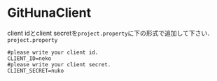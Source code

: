# GitHunaClient

client idとclient secretを`project.property`に下の形式で追加して下さい．
`project.property`
```
#please write your client id.
CLIENT_ID=neko
#please write your client secret.
CLIENT_SECRET=nuko
```
